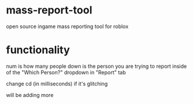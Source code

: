 # mass-report-tool
open source ingame mass reporting tool for roblox

# functionality

num is how many people down is the person you are trying to report inside of the "Which Person?" dropdown in "Report" tab

change cd (in milliseconds) if it's glitching

will be adding more
